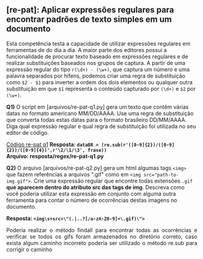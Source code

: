 ## [re-pat]: Aplicar expressões regulares para encontrar padrões de texto simples em um documento

Esta competência testa a capacidade de utilizar expressões regulares em ferramentas de do dia a dia. A maior parte dos editores possui a funcionalidade de procurar texto baseado em expressões regulares e de realizar substituições baseados nos grupos de captura. A partir de uma expressão regular do tipo `r(\d+) - (\w+)`, que captura um número e uma palavra separados por hífens, podemos criar uma regra de substituição como `$2 - $1` para inverter a ordem dos dois elementos ou qualquer outra substituição em que `$1` representa o conteúdo capturado por `(\d+)`  e `$2` por `(\w+)`.

**Q1)** O script em [arquivos/re-pat-q1.py] gera um texto que contêm várias datas no formato americano MM/DD/AAAA. Use uma regra de substituição que converta todas estas datas para o formato brasileiro DD/MM/AAAA. Diga qual expressão regular e qual regra de substituição foi utilizada no seu editor de código.  

[Código re-pat q1](https://github.com/MatheusEstanislau/exercicios/blob/master/respostas/regex/re-pat-q1.py)
<strong>Resposta: ``dataBR = (re.sub(r'([0-9]{2})/([0-9]{2})/([0-9]{4})',r'\2/\1/\3', frase))``<br>
Arquivo: resposta/regex/re-pat-q1.py
</strong>

**Q2)** O arquivo [arquivos/re-pat-q2.py] gera um html algumas tags `<img>` que fazem referências a arquivos ".gif" como em `<img src="path-to-img.gif">`. Crie uma expressão regular que encontre todas extensões `.gif` **que aparecem dentro do atributo src das tags de img**. Descreva como você poderia utilizar esta expressão em conjunto com alguma outra ferramenta para contar o número de ocorrências destas imagens no documento.

<strong>Resposta: ``<img\s+src=\"(.|..?[/a-zA-Z0-9]+\.gif)\">``</strong>

<p align="justify">Poderia realizar o método findall para encontrar todas as ocorrências e verificar se todos os gifs foram armazenados no diretório correto, caso exista algum caminho incorreto poderia ser utilizado o método re.sub para corrigir o caminho</p>
